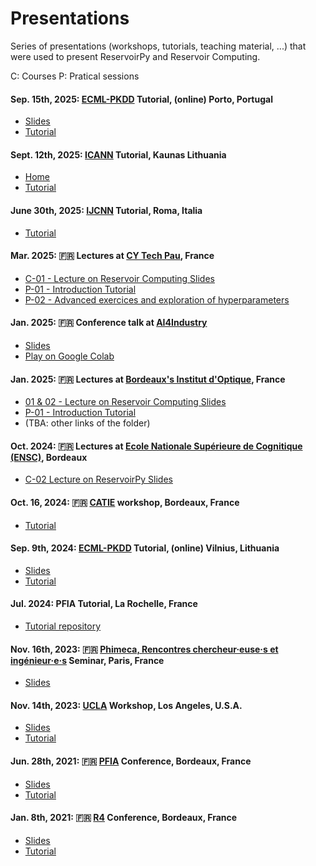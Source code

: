 # Presentations
Series of presentations (workshops, tutorials, teaching material, ...) that were used to present ReservoirPy and Reservoir Computing.

C: Courses
P: Pratical sessions

#### Sep. 15th, 2025: [ECML-PKDD](https://sites.google.com/view/reservoir-computing-tf/activities/ecml-pkdd-2-25-tutorial-on-reservoir-computing) Tutorial, (online) Porto, Portugal

- [Slides](./ECML-PKDD-2025/)
- [Tutorial](./ECML-PKDD-2025/Introduction.ipynb)

#### Sept. 12th, 2025: [ICANN](https://sites.google.com/view/reservoircomputing2025/workshop-program) Tutorial, Kaunas Lithuania

- [Home](./ICANN-2025/)
- [Tutorial](./ICANN-2025/Introduction.ipynb)

#### June 30th, 2025: [IJCNN](https://sites.google.com/view/reservoir-computing-tf/activities/ijcnn-2025-special-session) Tutorial, Roma, Italia

- [Tutorial](./IJCNN-2025/Introduction.ipynb)

#### Mar. 2025: 🇫🇷 Lectures at [CY Tech Pau](https://cytech.cyu.fr/cy-tech-pau), France

- [C-01 - Lecture on Reservoir Computing Slides](./CY-Tech-Pau-2024-2025/Cours01_Reservoirs-Tutorial-like_M2_CY-Tech-Pau.pdf)
- [P-01 - Introduction Tutorial](./CY-Tech-Pau-2024-2025/TP01_Introduction.ipynb)
- [P-02 - Advanced exercices and exploration of hyperparameters](./CY-Tech-Pau-2024-2025/TP02_Exploration-hyperparametre-pour-prediction-et-classification.ipynb)

#### Jan. 2025: 🇫🇷 Conference talk at [AI4Industry](https://ai4industry.fr/)

- [Slides](./AI4Industry-2025/Presentation_ReservoirPy.pdf)
- [Play on Google Colab](https://colab.research.google.com/github/reservoirpy/presentations/blob/main/AI4Industry-2025/Introduction.ipynb)

#### Jan. 2025: 🇫🇷 Lectures at [Bordeaux's Institut d'Optique](https://www.institutoptique.fr/letablissement/campus-national/linstitut-doptique-bordeaux), France

- [01 & 02 - Lecture on Reservoir Computing Slides](./Institut-d-optique-2024-2025/01a_Reservoirs-Tutorial-like_M2_Instit-Optiq_2024-2025_post.pdf)
- [P-01 - Introduction Tutorial](./Institut-d-optique-2024-2025/01_Introduction.ipynb)
- (TBA: other links of the folder)

#### Oct. 2024: 🇫🇷 Lectures at [Ecole Nationale Supérieure de Cognitique (ENSC)](https://ensc.bordeaux-inp.fr), Bordeaux

- [C-02 Lecture on ReservoirPy Slides](./ENSC-2024/02_ReservoiPy_M2_ENSC_2024-2025.pdf)

#### Oct. 16, 2024: 🇫🇷 [CATIE](https://www.catie.fr/en/home/) workshop, Bordeaux, France

- [Tutorial](./CATIE-2024/Tutoriel.ipynb)

#### Sep. 9th, 2024: [ECML-PKDD](https://sites.google.com/view/reservoir-computing-tf/activities/ecmlpkdd-2024-tutorial-on-reservoir-computing) Tutorial, (online) Vilnius, Lithuania

- [Slides](./ECML-PKDD-2024/ECML-PKDD_2024_RC_workshop_Reservoirpy.pdf)
- [Tutorial](./ECML-PKDD-2024/Introduction.ipynb)

#### Jul. 2024: PFIA Tutorial, La Rochelle, France

- [Tutorial repository](https://github.com/reservoirpy/PFIA2024)

#### Nov. 16th, 2023: 🇫🇷 [Phimeca, Rencontres chercheur·euse·s et ingénieur·e·s](https://seminaire.phimeca.com/edition2023/) Seminar, Paris, France

- [Slides](./Phimeca-2023/Slides.pdf)

#### Nov. 14th, 2023: [UCLA](https://comm.ucla.edu/) Workshop, Los Angeles, U.S.A.

- [Slides](./UCLA-2023/Intro_ReservoirPy_UCLA2023.slides.html)
- [Tutorial](./UCLA-2023/Intro_ReservoirPy_UCLA2023.ipynb)

#### Jun. 28th, 2021: 🇫🇷 [PFIA](https://pfia2021.fr/) Conference, Bordeaux, France

- [Slides](./PFIA2021/PFIA_2021_RC_Tutorial.slides.html)
- [Tutorial](./PFIA2021/PFIA_2021_RC_Tutorial.ipynb)

#### Jan. 8th, 2021: 🇫🇷 [R4](https://r4-robotique.fr/) Conference, Bordeaux, France

- [Slides](./R4-2021/R4_2021_RC_Tutorial.slides.html)
- [Tutorial](./R4-2021/R4_2021_RC_Tutorial.ipynb)